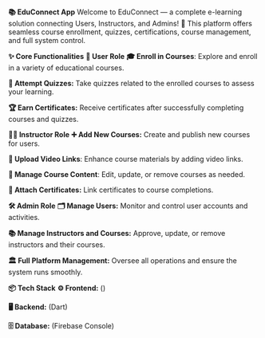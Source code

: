 **📚 EduConnect App**
Welcome to EduConnect — a complete e-learning solution connecting Users, Instructors, and Admins! 🚀
This platform offers seamless course enrollment, quizzes, certifications, course management, and full system control.

**✨ Core Functionalities**
**👤 User Role**
**🎓 Enroll in Courses**: Explore and enroll in a variety of educational courses.

**📝 Attempt Quizzes:** Take quizzes related to the enrolled courses to assess your learning.

**🏆 Earn Certificates:** Receive certificates after successfully completing courses and quizzes.

**👩‍🏫 Instructor Role**
**➕ Add New Courses:** Create and publish new courses for users.

**🎥 Upload Video Links**: Enhance course materials by adding video links.

**📄 Manage Course Content**: Edit, update, or remove courses as needed.

**🏅 Attach Certificates:** Link certificates to course completions.

**🛠️ Admin Role**
**🗂️ Manage Users:** Monitor and control user accounts and activities.

**📚 Manage Instructors and Courses:** Approve, update, or remove instructors and their courses.

**🏛️ Full Platform Management:** Oversee all operations and ensure the system runs smoothly.

**📦 Tech Stack**
**⚙️ Frontend:** ()

**🖥️ Backend:** (Dart)

**🗄️ Database:** (Firebase Console)
